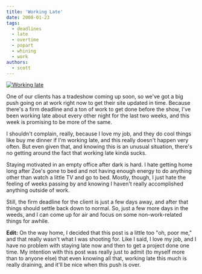 ```yaml
---
title: 'Working Late'
date: 2008-01-23
tags:
  - deadlines
  - late
  - overtime
  - popart
  - whining
  - work
authors:
  - scott
---
```


[![Working late](/images/2213331239_21f643b173.jpg)](http://www.flickr.com/photos/spaceninja/2213331239/)

One of our clients has a tradeshow coming up soon, so we've got a big push going on at work right now to get their site updated in time. Because there's a firm deadline and a ton of work to get done before the show, I've been working late about every other night for the last two weeks, and this week is promising to be more of the same.

I shouldn't complain, really, because I love my job, and they do cool things like buy me dinner if I'm working late, and this really doesn't happen very often. But even given that, and knowing this is an unusual situation, there's no getting around the fact that working late kinda sucks.

Staying motivated in an empty office after dark is hard. I hate getting home long after Zoe's gone to bed and not having enough energy to do anything other than watch a little TV and go to bed. Mostly, though, I just hate the feeling of weeks passing by and knowing I haven't really accomplished anything outside of work.

Still, the firm deadline for the client is just a few days away, and after that things should settle back down to normal. So, just a few more days in the weeds, and I can come up for air and focus on some non-work-related things for awhile.

**Edit:** On the way home, I decided that this post is a little too "oh, poor me," and that really wasn't what I was shooting for. Like I said, I love my job, and I have no problem with staying late now and then to get a project done one time. My intention with this post was really just to admit (to myself more than to anyone else) that even knowing all that, working late this much is really draining, and it'll be nice when this push is over.

